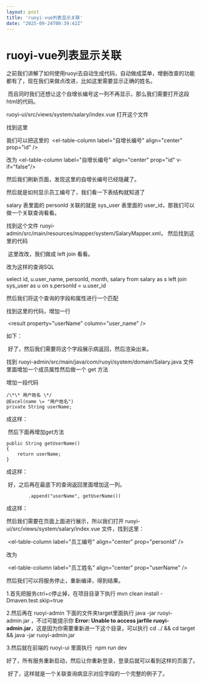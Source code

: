 ```yaml
---
layout: post
title: 'ruoyi-vue列表显示关联'
date: "2025-09-24T00:39:42Z"
---
```

ruoyi-vue列表显示关联
===============

之前我们讲解了如何使用ruoyi去自动生成代码，自动做成菜单，增删改查的功能都有了，现在我们来做点改进，比如这里需要显示正确的姓名。

 而且同时我们还想让这个自增长编号这一列不再显示，那么我们需要打开这段html的代码。

ruoyi-ui/src/views/system/salary/index.vue 打开这个文件

找到这里

我们可以把这里的  <el-table-column label\="自增长编号" align\="center" prop\="id" /> 

改为 <el-table-column label\="自增长编号" align\="center" prop\="id" v-if\="false"/>

然后我们刷新页面，发现这里的自增长编号已经隐藏了。

然后就是如何显示员工编号了，我们看一下表结构就知道了

salary 表里面的 personId 关联的就是 sys\_user 表里面的 user\_id，那我们可以做一个关联查询看看。

找到这个文件 ruoyi-admin/src/main/resources/mapper/system/SalaryMapper.xml， 然后找到这里的代码

 这里改改，我们做成 left join 看看。

改为这样的查询SQL 

select id, u.user\_name, personId, month, salary from salary as s left join sys\_user as u on s.personId \= u.user\_id

然后我们将这个查询的字段和属性进行一个匹配

找到这里的代码，增加一行

 <result property\="userName" column\="user\_name" /> 

如下：

 好了，然后我们需要将这个字段展示病返回，然后渲染出来。

找到 ruoyi-admin/src/main/java/com/ruoyi/system/domain/Salary.java 文件里面增加一个成员属性然后做一个 get 方法

增加一段代码

    /\*\* 用户姓名 \*/
    @Excel(name \= "用户姓名")
    private String userName;

成这样：

 然后下面再增加get方法

    public String getUserName() 
    {
        return userName;
    }

成这样：

 好，之后再在最底下的查询返回里面增加这一列。

            .append("userName", getUserName())

成这样：

然后我们需要在页面上面进行展示，所以我们打开 ruoyi-ui/src/views/system/salary/index.vue 文件，找到这里：

 <el-table-column label\="员工编号" align\="center" prop\="personId" /> 

改为

 <el-table-column label\="员工姓名" align\="center" prop\="userName" /> 

然后我们可以将服务停止，重新编译，得到结果。

1.首先把服务ctrl+c停止掉，在项目目录下执行 mvn clean install -Dmaven.test.skip=true 

2.然后再在 ruoyi-admin 下面的文件夹target里面执行 java -jar ruoyi-admin.jar ，不过可能提示你 **Error: Unable to access jarfile ruoyi-admin.jar**，这是因为你需要重新进一下这个目录，可以执行 cd ../ && cd target && java -jar ruoyi-admin.jar 

3.然后就在前端的 ruoyi-ui 里面执行  npm run dev 

好了，所有服务重新启动，然后让你重新登录，登录后就可以看到这样的页面了。

 好了，这样就是一个关联查询病显示对应字段的一个完整的例子了。